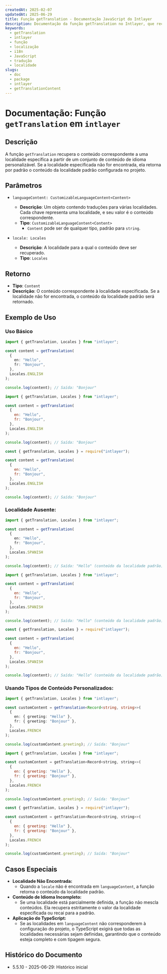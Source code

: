 ```yaml
---
createdAt: 2025-02-07
updatedAt: 2025-06-29
title: Função getTranslation - Documentação JavaScript do Intlayer
description: Documentação da função getTranslation no Intlayer, que recupera conteúdo localizado para locais específicos com fallback para o local padrão.
keywords:
  - getTranslation
  - intlayer
  - função
  - localização
  - i18n
  - JavaScript
  - tradução
  - localidade
slugs:
  - doc
  - package
  - intlayer
  - getTranslationContent
---
```


# Documentação: Função `getTranslation` em `intlayer`

## Descrição

A função `getTranslation` recupera o conteúdo correspondente a uma localidade específica a partir de um conjunto de conteúdo de idioma personalizável. Se a localidade especificada não for encontrada, ela retorna por padrão o conteúdo da localidade padrão configurada no projeto.

## Parâmetros

- `languageContent: CustomizableLanguageContent<Content>`

  - **Descrição**: Um objeto contendo traduções para várias localidades. Cada chave representa uma localidade, e seu valor é o conteúdo correspondente.
  - **Tipo**: `CustomizableLanguageContent<Content>`
    - `Content` pode ser de qualquer tipo, padrão para `string`.

- `locale: Locales`

  - **Descrição**: A localidade para a qual o conteúdo deve ser recuperado.
  - **Tipo**: `Locales`

## Retorno

- **Tipo**: `Content`
- **Descrição**: O conteúdo correspondente à localidade especificada. Se a localidade não for encontrada, o conteúdo da localidade padrão será retornado.

## Exemplo de Uso

### Uso Básico

```typescript codeFormat="typescript"
import { getTranslation, Locales } from "intlayer";

const content = getTranslation(
  {
    en: "Hello",
    fr: "Bonjour",
  },
  Locales.ENGLISH
);

console.log(content); // Saída: "Bonjour"
```

```javascript codeFormat="esm"
import { getTranslation, Locales } from "intlayer";

const content = getTranslation(
  {
    en: "Hello",
    fr: "Bonjour",
  },
  Locales.ENGLISH
);

console.log(content); // Saída: "Bonjour"
```

```javascript codeFormat="commonjs"
const { getTranslation, Locales } = require("intlayer");

const content = getTranslation(
  {
    en: "Hello",
    fr: "Bonjour",
  },
  Locales.ENGLISH
);

console.log(content); // Saída: "Bonjour"
```

### Localidade Ausente:

```typescript codeFormat="typescript"
import { getTranslation, Locales } from "intlayer";

const content = getTranslation(
  {
    en: "Hello",
    fr: "Bonjour",
  },
  Locales.SPANISH
);

console.log(content); // Saída: "Hello" (conteúdo da localidade padrão)
```

```javascript codeFormat="esm"
import { getTranslation, Locales } from "intlayer";

const content = getTranslation(
  {
    en: "Hello",
    fr: "Bonjour",
  },
  Locales.SPANISH
);

console.log(content); // Saída: "Hello" (conteúdo da localidade padrão)
```

```javascript codeFormat="commonjs"
const { getTranslation, Locales } = require("intlayer");

const content = getTranslation(
  {
    en: "Hello",
    fr: "Bonjour",
  },
  Locales.SPANISH
);

console.log(content); // Saída: "Hello" (conteúdo da localidade padrão)
```

### Usando Tipos de Conteúdo Personalizados:

```typescript codeFormat="typescript"
import { getTranslation, Locales } from "intlayer";

const customContent = getTranslation<Record<string, string>>(
  {
    en: { greeting: "Hello" },
    fr: { greeting: "Bonjour" },
  },
  Locales.FRENCH
);

console.log(customContent.greeting); // Saída: "Bonjour"
```

```javascript codeFormat="esm"
import { getTranslation, Locales } from "intlayer";

const customContent = getTranslation<Record<string, string>>(
  {
    en: { greeting: "Hello" },
    fr: { greeting: "Bonjour" },
  },
  Locales.FRENCH
);

console.log(customContent.greeting); // Saída: "Bonjour"
```

```javascript codeFormat="commonjs"
const { getTranslation, Locales } = require("intlayer");

const customContent = getTranslation<Record<string, string>>(
  {
    en: { greeting: "Hello" },
    fr: { greeting: "Bonjour" },
  },
  Locales.FRENCH
);

console.log(customContent.greeting); // Saída: "Bonjour"
```

## Casos Especiais

- **Localidade Não Encontrada:**
  - Quando a `locale` não é encontrada em `languageContent`, a função retorna o conteúdo da localidade padrão.
- **Conteúdo de Idioma Incompleto:**
  - Se uma localidade está parcialmente definida, a função não mescla conteúdos. Ela recupera estritamente o valor da localidade especificada ou recai para a padrão.
- **Aplicação do TypeScript:**
  - Se as localidades em `languageContent` não corresponderem à configuração do projeto, o TypeScript exigirá que todas as localidades necessárias sejam definidas, garantindo que o conteúdo esteja completo e com tipagem segura.

## Histórico do Documento

- 5.5.10 - 2025-06-29: Histórico inicial
